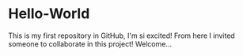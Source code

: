# Hello-World
This is my first repository in GitHub, I'm si excited!
From here I invited someone to collaborate in this project! Welcome...
